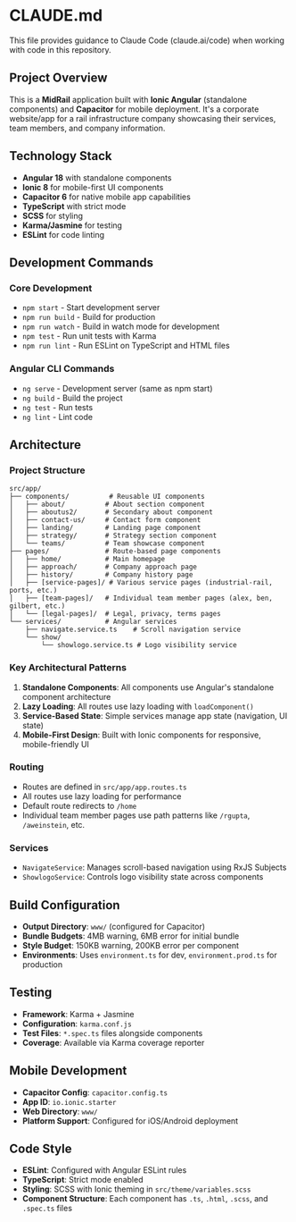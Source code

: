 # CLAUDE.md

This file provides guidance to Claude Code (claude.ai/code) when working with code in this repository.

## Project Overview

This is a **MidRail** application built with **Ionic Angular** (standalone components) and **Capacitor** for mobile deployment. It's a corporate website/app for a rail infrastructure company showcasing their services, team members, and company information.

## Technology Stack

- **Angular 18** with standalone components
- **Ionic 8** for mobile-first UI components
- **Capacitor 6** for native mobile app capabilities
- **TypeScript** with strict mode
- **SCSS** for styling
- **Karma/Jasmine** for testing
- **ESLint** for code linting

## Development Commands

### Core Development
- `npm start` - Start development server
- `npm run build` - Build for production
- `npm run watch` - Build in watch mode for development
- `npm test` - Run unit tests with Karma
- `npm run lint` - Run ESLint on TypeScript and HTML files

### Angular CLI Commands
- `ng serve` - Development server (same as npm start)
- `ng build` - Build the project
- `ng test` - Run tests
- `ng lint` - Lint code

## Architecture

### Project Structure
```
src/app/
├── components/          # Reusable UI components
│   ├── about/          # About section component
│   ├── aboutus2/       # Secondary about component
│   ├── contact-us/     # Contact form component
│   ├── landing/        # Landing page component
│   ├── strategy/       # Strategy section component
│   └── teams/          # Team showcase component
├── pages/              # Route-based page components
│   ├── home/           # Main homepage
│   ├── approach/       # Company approach page
│   ├── history/        # Company history page
│   ├── [service-pages]/ # Various service pages (industrial-rail, ports, etc.)
│   ├── [team-pages]/   # Individual team member pages (alex, ben, gilbert, etc.)
│   └── [legal-pages]/  # Legal, privacy, terms pages
└── services/           # Angular services
    ├── navigate.service.ts    # Scroll navigation service
    └── show/
        └── showlogo.service.ts # Logo visibility service
```

### Key Architectural Patterns

1. **Standalone Components**: All components use Angular's standalone component architecture
2. **Lazy Loading**: All routes use lazy loading with `loadComponent()` 
3. **Service-Based State**: Simple services manage app state (navigation, UI state)
4. **Mobile-First Design**: Built with Ionic components for responsive, mobile-friendly UI

### Routing
- Routes are defined in `src/app/app.routes.ts`
- All routes use lazy loading for performance
- Default route redirects to `/home`
- Individual team member pages use path patterns like `/rgupta`, `/aweinstein`, etc.

### Services
- `NavigateService`: Manages scroll-based navigation using RxJS Subjects
- `ShowlogoService`: Controls logo visibility state across components

## Build Configuration

- **Output Directory**: `www/` (configured for Capacitor)
- **Bundle Budgets**: 4MB warning, 6MB error for initial bundle
- **Style Budget**: 150KB warning, 200KB error per component
- **Environments**: Uses `environment.ts` for dev, `environment.prod.ts` for production

## Testing

- **Framework**: Karma + Jasmine
- **Configuration**: `karma.conf.js`
- **Test Files**: `*.spec.ts` files alongside components
- **Coverage**: Available via Karma coverage reporter

## Mobile Development

- **Capacitor Config**: `capacitor.config.ts`
- **App ID**: `io.ionic.starter`
- **Web Directory**: `www/`
- **Platform Support**: Configured for iOS/Android deployment

## Code Style

- **ESLint**: Configured with Angular ESLint rules
- **TypeScript**: Strict mode enabled
- **Styling**: SCSS with Ionic theming in `src/theme/variables.scss`
- **Component Structure**: Each component has `.ts`, `.html`, `.scss`, and `.spec.ts` files